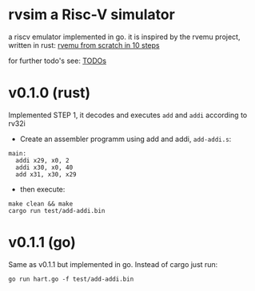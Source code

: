 # rvsim a Risc-V simulator
a riscv emulator implemented in go.
it is inspired by the rvemu project, written in rust: [rvemu from scratch in 10 steps](https://book.rvemu.app/)

for further todo's see: [TODOs](./TODO.md)

# v0.1.0 (rust)
Implemented STEP 1, it decodes and executes `add` and `addi` according to rv32i

* Create an assembler programm using add and addi, `add-addi.s`:
```
main:
  addi x29, x0, 2
  addi x30, x0, 40
  add x31, x30, x29
```
* then execute:
```
make clean && make
cargo run test/add-addi.bin
```
# v0.1.1 (go)
Same as v0.1.1 but implemented in go. Instead of cargo just run:
```
go run hart.go -f test/add-addi.bin
```
